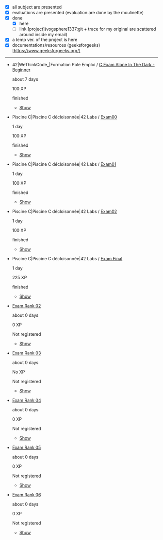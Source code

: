 - [x] all subject are presented
- [x] evaluations are presented (evaluation are done by the moulinette)
- [x] done
  - [x] here
  - [ ] link [project](vogsphere1337:git + trace for my original are scattered around inside my email)
- [x] a temp ver. of the project is here
- [x] documentations/resources (geeksforgeeks)[https://www.geeksforgeeks.org/]

---

- 42|WeThinkCode\_|Formation Pole Emploi / [C Exam Alone In The Dark - Beginner](/projects/c-exam-alone-in-the-dark-beginner)

  about 7 days

  100 XP

  finished

  [](#)

  - [Show](/projects/c-exam-alone-in-the-dark-beginner)

- Piscine C|Piscine C décloisonnée|42 Labs / [Exam00](/projects/piscine-c-exam00)

  1 day

  100 XP

  finished

  [](#)

  - [Show](/projects/piscine-c-exam00)

- Piscine C|Piscine C décloisonnée|42 Labs / [Exam01](/projects/piscine-c-exam01)

  1 day

  100 XP

  finished

  [](#)

  - [Show](/projects/piscine-c-exam01)

- Piscine C|Piscine C décloisonnée|42 Labs / [Exam02](/projects/piscine-c-exam02)

  1 day

  100 XP

  finished

  [](#)

  - [Show](/projects/piscine-c-exam02)

- Piscine C|Piscine C décloisonnée|42 Labs / [Exam Final](/projects/piscine-c-exam-final)

  1 day

  225 XP

  finished

  [](#)

  - [Show](/projects/piscine-c-exam-final)

- [Exam Rank 02](/projects/exam-rank-02)

  about 0 days

  0 XP

  Not registered

  [](#)

  - [Show](/projects/exam-rank-02)

- [Exam Rank 03](/projects/exam-rank-03)

  about 0 days

  No XP

  Not registered

  [](#)

  - [Show](/projects/exam-rank-03)

- [Exam Rank 04](/projects/exam-rank-04)

  about 0 days

  0 XP

  Not registered

  [](#)

  - [Show](/projects/exam-rank-04)

- [Exam Rank 05](/projects/exam-rank-05)

  about 0 days

  0 XP

  Not registered

  [](#)

  - [Show](/projects/exam-rank-05)

- [Exam Rank 06](/projects/exam-rank-06)

  about 0 days

  0 XP

  Not registered

  [](#)

  - [Show](/projects/exam-rank-06)
